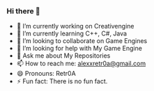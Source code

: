 ### Hi there 👋

<!--
**Retr0A/Retr0A** is a ✨ _special_ ✨ repository because its `README.md` (this file) appears on your GitHub profile.

Here are some ideas to get you started:

- 🔭 I’m currently working on Creativengine
- 🌱 I’m currently learning C++, C#, Java
- 👯 I’m looking to collaborate on Game Engines
- 🤔 I’m looking for help with My Game Engine
- 💬 Ask me about My Repositories
- 📫 How to reach me: alexxretr0a@gmail.com
- 😄 Pronouns: Retr0A
- ⚡ Fun fact: There is no fun fact.
-->

- 🔭 I’m currently working on Creativengine
- 🌱 I’m currently learning C++, C#, Java
- 👯 I’m looking to collaborate on Game Engines
- 🤔 I’m looking for help with My Game Engine
- 💬 Ask me about My Repositories
- 📫 How to reach me: alexxretr0a@gmail.com
- 😄 Pronouns: Retr0A
- ⚡ Fun fact: There is no fun fact.

